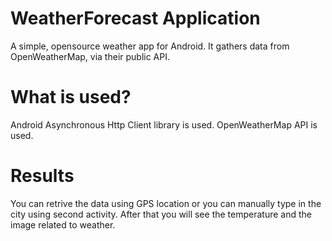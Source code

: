 # WeatherForecast Application

A simple, opensource weather app for Android. It gathers data from OpenWeatherMap, via their public API.
# What is used?
Android Asynchronous Http Client library is used.
OpenWeatherMap API is used.

# Results
You can retrive the data using GPS location or you can manually type in the city using second activity.
After that you will see the temperature and the image related to weather.
